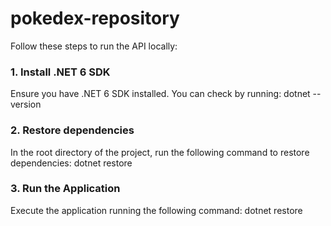 # pokedex-repository

Follow these steps to run the API locally:

### 1. Install .NET 6 SDK
Ensure you have .NET 6 SDK installed. You can check by running:
dotnet --version

### 2. Restore dependencies
In the root directory of the project, run the following command to restore dependencies:
dotnet restore

### 3. Run the Application
Execute the application running the following command:
dotnet restore
